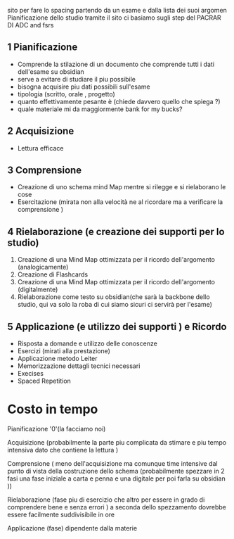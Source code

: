 sito per fare lo spacing partendo da un esame e dalla lista dei suoi argomen
Pianificazione dello studio tramite il sito 
ci basiamo sugli step del PACRAR DI ADC and fsrs
## 1  Pianificazione
- Comprende la stilazione di un documento che comprende tutti i dati dell'esame su obsidian
- serve a evitare di studiare il piu possibile
- bisogna acquisire piu dati possibili sull'esame 
- tipologia (scritto, orale , progetto)
- quanto effettivamente pesante è (chiede davvero quello che spiega ?)
- quale materiale mi da maggiormente bank for my bucks?
## 2 Acquisizione 
- Lettura efficace
## 3 Comprensione 
- Creazione di uno schema mind Map mentre si rilegge e si rielaborano le cose 
- Esercitazione (mirata non alla velocità ne al ricordare ma a verificare la comprensione )
## 4  Rielaborazione (e creazione dei supporti per lo studio)
1. Creazione di una Mind Map ottimizzata per il ricordo dell'argomento (analogicamente)
2. Creazione di Flashcards
3. Creazione di una Mind Map ottimizzata per il ricordo dell'argomento (digitalmente)
4. Rielaborazione come testo su obsidian(che sarà la backbone dello studio, qui va solo la roba di cui siamo sicuri ci servirà per l'esame)

## 5 Applicazione (e utilizzo dei supporti ) e  Ricordo
- Risposta a domande e utilizzo delle conoscenze
- Esercizi (mirati alla prestazione)
- Applicazione metodo Leiter
- Memorizzazione dettagli tecnici necessari
- Execises
- Spaced Repetition



# Costo in tempo

Pianificazione '0'(la facciamo noi)

Acquisizione (probabilmente la parte piu complicata da stimare e piu tempo intensiva dato che contiene la lettura )

Comprensione ( meno dell'acquisizione ma comunque time intensive dal punto di vista della costruzione dello schema (probabilmente spezzare in 2 fasi una fase iniziale a carta e penna e una digitale per poi farla su obsidian ))


Rielaborazione (fase piu di esercizio che altro per essere in grado di comprendere bene e senza errori ) a seconda dello spezzamento dovrebbe essere facilmente suddivisibile in ore

Applicazione (fase)
dipendente dalla materie 



